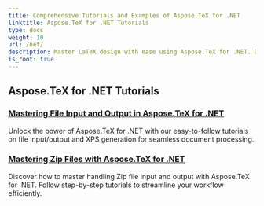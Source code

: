 ```yaml
---
title: Comprehensive Tutorials and Examples of Aspose.TeX for .NET 
linktitle: Aspose.TeX for .NET Tutorials
type: docs
weight: 10
url: /net/
description: Master LaTeX design with ease using Aspose.TeX for .NET. Download for seamless integration and explore advanced formatting, file handling, licensing, and more.
is_root: true
---
```


## Aspose.TeX for .NET Tutorials
### [Mastering File Input and Output in Aspose.TeX for .NET](./file-input-and-output/)
Unlock the power of Aspose.TeX for .NET with our easy-to-follow tutorials on file input/output and XPS generation for seamless document processing.
### [Mastering Zip Files with Aspose.TeX for .NET](./mastering-zip-file-io/)
Discover how to master handling Zip file input and output with Aspose.TeX for .NET. Follow step-by-step tutorials to streamline your workflow efficiently.